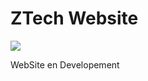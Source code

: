 # ZTech Website

<img src="https://i.postimg.cc/bv2jKTzM/Adobe-Express-20231210-1925360-1.png">

WebSite en Developement

<p align="center">  
  <picture>
    <source media="(prefers-color-scheme: dark)" srcset="https://i.postimg.cc/KzPKjBNn/footer-Dark.png">
    <source media="(prefers-color-scheme: light)" srcset="https://i.postimg.cc/C5wRq5P9/footer-Light.png">
     <svg class="squiggly-separator" width="671" height="11" viewBox="0 0 671 11" fill="none" xmlns="http://www.w3.org/2000/svg">
  </picture>
</p>
